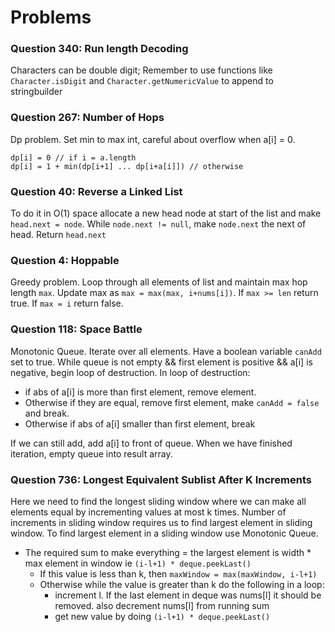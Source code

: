 # Problems

### Question 340: Run length Decoding

Characters can be double digit; Remember to use functions like `Character.isDigit` and `Character.getNumericValue` to append to stringbuilder

### Question 267: Number of Hops
Dp problem. Set min to max int, careful about overflow when a[i] = 0.
```
dp[i] = 0 // if i = a.length
dp[i] = 1 + min(dp[i+1] ... dp[i+a[i]]) // otherwise
```

### Question 40: Reverse a Linked List
To do it in O(1) space allocate a new head node at start of the list and make `head.next = node`. While `node.next != null`, make `node.next` the next of head. Return `head.next`

### Question 4: Hoppable
Greedy problem. Loop through all elements of list and maintain max hop length `max`. Update max as `max = max(max, i+nums[i])`. If `max >= len` return true. If `max = i` return false.

### Question 118: Space Battle
Monotonic Queue. Iterate over all elements. Have a boolean variable `canAdd` set to true. While queue is not empty && first element is positive && a[i] is negative, begin loop of destruction. In loop of destruction: 
    
- if abs of a[i] is more than first element, remove element. 
- Otherwise if they are equal, remove first element, make `canAdd = false` and break. 
- Otherwise if abs of a[i] smaller than first element, break
 
If we can still add, add a[i] to front of queue. When we have finished iteration, empty queue into result array.

### Question 736: Longest Equivalent Sublist After K Increments

Here we need to find the longest sliding window where we can make all elements equal by incrementing values at most k times. Number of increments in sliding window requires us to find largest element in sliding window. To find largest element in a sliding window use Monotonic Queue.

- The required sum to make everything = the largest element is width * max element in window ie `(i-l+1) * deque.peekLast()`
  - If this value is less than k, then `maxWindow = max(maxWindow, i-l+1)`
  - Otherwise while the value is greater than k do the following in a loop:
    - increment l. If the last element in deque was nums[l] it should be removed. also decrement nums[l] from running sum
    - get new value by doing `(i-l+1) * deque.peekLast()`
